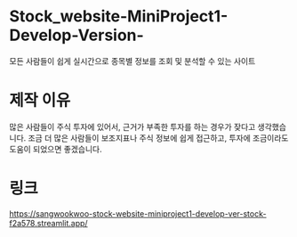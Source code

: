 # Stock_website-MiniProject1-Develop-Version-
모든 사람들이 쉽게 실시간으로 종목별 정보를 조회 및 분석할 수 있는 사이트

# 제작 이유
많은 사람들이 주식 투자에 있어서, 근거가 부족한 투자를 하는 경우가 잦다고 생각했습니다.
조금 더 많은 사람들이 보조지표나 주식 정보에 쉽게 접근하고, 투자에 조금이라도 도움이 되었으면 좋겠습니다.

# 링크
https://sangwookwoo-stock-website-miniproject1-develop-ver-stock-f2a578.streamlit.app/
